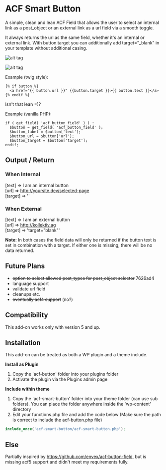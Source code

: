 # ACF Smart Button

A simple, clean and lean ACF Field that allows the user to select an internal link as a post_object or an external link as a url field via a smooth toggle.

It always returns the url as the same field, whether it's an internal or external link. With button.target you can additionally add target="_blank" in your template without additional casing.

![alt tag](https://cloud.githubusercontent.com/assets/2161918/11077731/e4106c2e-8801-11e5-8c71-ef265a428a3c.png)

![alt tag](https://cloud.githubusercontent.com/assets/2161918/11077733/e5643a06-8801-11e5-93f2-b99aba00e971.png)

Example (twig style):  

```
{% if button %}   
  <a href="{{ button.url }}" {{button.target }}>{{ button.text }}</a>   
{% endif %}
```

Isn't that lean =)?

Example (vanilla PHP):  

```
if ( get_field( 'acf_button_field' ) ) :
  $button = get_field( 'acf_button_field' );
  $button_label = $button['text'];
  $button_url = $button['url'];
  $button_target = $button['target'];
endif;
```

## Output / Return

### When Internal
[text] => I am an internal button   
[url] => http://yoursite.dev/selected-page  
[target] => ''

### When External
[text] => I am an external button  
[url] => http://kollektiv.ag  
[target] => 'target="blank"'

**Note:** In both cases the field data will only be returned if the button text is set in combination with a target. If either one is missing, there will be no data returned.

## Future Plans
- ~~option to select allowed post_types for post_object selector~~ 7626ad4
- language support
- validate url field
- cleanups etc.
- ~~eventually acf4 support~~ (no?)

## Compatibility

This add-on works only with version 5 and up.

## Installation

This add-on can be treated as both a WP plugin and a theme include.

**Install as Plugin**

1. Copy the 'acf-button' folder into your plugins folder
2. Activate the plugin via the Plugins admin page

**Include within theme**

1.	Copy the 'acf-smart-button' folder into your theme folder (can use sub folders). You can place the folder anywhere inside the 'wp-content' directory
2.	Edit your functions.php file and add the code below (Make sure the path is correct to include the acf-button.php file)

```php
include_once('acf-smart-button/acf-smart-button.php');
```

## Else

Partially inspired by https://github.com/envex/acf-button-field, but is missing acf5 support and didn't meet my requirements fully.
